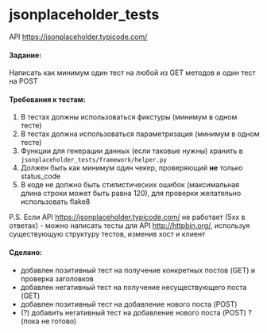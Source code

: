 # jsonplaceholder_tests
API https://jsonplaceholder.typicode.com/

#### Задание:
Написать как минимум один тест на любой из GET методов и один тест на POST

#### Требования к тестам:
1. В тестах должны использоваться фикстуры (минимум в одном тесте)
2. В тестах должна использоваться параметризация (минимум в одном тесте)
3. Функции для генерации данных (если таковые нужны) хранить в `jsonplaceholder_tests/framework/helper.py`
4. Должен быть как минимум один чекер, проверяющий **не** только status_code
5. В коде не должно быть стилистических ошибок (максимальная длина строки может быть равна 120), для проверки желательно использовать flake8

P.S. Если API https://jsonplaceholder.typicode.com/ не работает (5xx в ответах) - можно написать тесты для API http://httpbin.org/, используя существующую структуру тестов, изменив хост и клиент

#### Сделано:
- добавлен позитивный тест на получение конкретных постов (GET) и проверка заголовков
- добавлен негативный тест на получение несуществующего поста (GET)
- добавлен позитивный тест на добавление нового поста (POST)
- (?) добавить негативный тест на добавление нового поста (POST) ?(пока не готово)